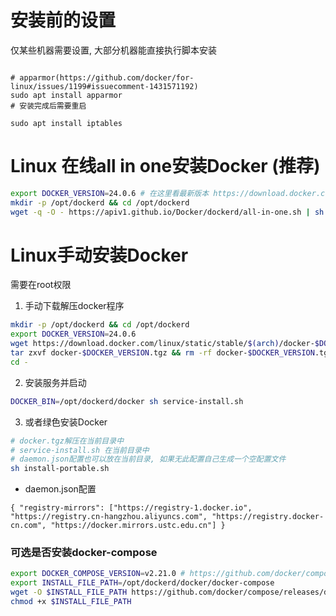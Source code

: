 # 安装前的设置
仅某些机器需要设置, 大部分机器能直接执行脚本安装
```shell

# apparmor(https://github.com/docker/for-linux/issues/1199#issuecomment-1431571192)
sudo apt install apparmor
# 安装完成后需要重启

sudo apt install iptables
```

# Linux 在线all in one安装Docker (推荐)
```bash
export DOCKER_VERSION=24.0.6 # 在这里看最新版本 https://download.docker.com/linux/static/stable/x86_64
mkdir -p /opt/dockerd && cd /opt/dockerd
wget -q -O - https://apiv1.github.io/Docker/dockerd/all-in-one.sh | sh
```

# Linux手动安装Docker

需要在root权限

1. 手动下载解压docker程序
```bash
mkdir -p /opt/dockerd && cd /opt/dockerd
export DOCKER_VERSION=24.0.6
wget https://download.docker.com/linux/static/stable/$(arch)/docker-$DOCKER_VERSION.tgz
tar zxvf docker-$DOCKER_VERSION.tgz && rm -rf docker-$DOCKER_VERSION.tgz
cd -
```

2. 安装服务并启动
```bash
DOCKER_BIN=/opt/dockerd/docker sh service-install.sh
```

3. 或者绿色安装Docker
```bash
# docker.tgz解压在当前目录中
# service-install.sh 在当前目录中
# daemon.json配置也可以放在当前目录, 如果无此配置自己生成一个空配置文件
sh install-portable.sh
```

* daemon.json配置
```
{ "registry-mirrors": ["https://registry-1.docker.io", "https://registry.cn-hangzhou.aliyuncs.com", "https://registry.docker-cn.com", "https://docker.mirrors.ustc.edu.cn"] }
```

### 可选是否安装docker-compose
```bash
export DOCKER_COMPOSE_VERSION=v2.21.0 # https://github.com/docker/compose/releases
export INSTALL_FILE_PATH=/opt/dockerd/docker/docker-compose
wget -O $INSTALL_FILE_PATH https://github.com/docker/compose/releases/download/$DOCKER_COMPOSE_VERSION/docker-compose-linux-$(arch)
chmod +x $INSTALL_FILE_PATH
```